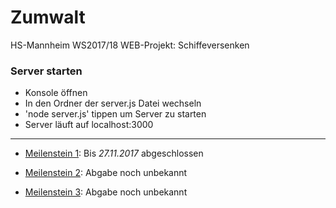  # Zumwalt
HS-Mannheim WS2017/18 WEB-Projekt: Schiffeversenken 

### Server starten
- Konsole öffnen
- In den Ordner der server.js Datei wechseln
- 'node server.js' tippen um Server zu starten
- Server läuft auf localhost:3000

---

* [Meilenstein 1](https://moodle.hs-mannheim.de/pluginfile.php/140385/mod_resource/content/1/Meilenstein%201.pdf "Meilenstein 1 im Moodle"): Bis *27.11.2017* abgeschlossen

* [Meilenstein 2](https://moodle.hs-mannheim.de/pluginfile.php/142871/mod_resource/content/0/Meilenstein%202.pdf "Meilenstein 2 im Moodle"): Abgabe noch unbekannt

* [Meilenstein 3](https://moodle.hs-mannheim.de/pluginfile.php/143871/mod_resource/content/0/Meilenstein%203%20-%20Vorlesung%20WEB.pdf "Meilenstein 3 im Moodle"): Abgabe noch unbekannt
